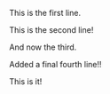 This is the first line.

This is the second line!

And now the third.

Added a final fourth line!!

This is it!